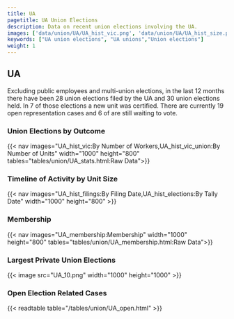 ```yaml
---
title: UA
pagetitle: UA Union Elections
description: Data on recent union elections involving the UA.
images: ['data/union/UA/UA_hist_vic.png', 'data/union/UA/UA_hist_size.png', 'data/union/UA/UA_10.png']
keywords: ["UA union elections", "UA unions","Union elections"]
weight: 1
---
```

##  UA

Excluding public employees and multi-union elections, in the last 12 months there have been 28 union elections filed by the UA and 30 union elections held. In 7 of those elections a new unit was certified. There are currently 19 open representation cases and 6 of are still waiting to vote.

### Union Elections by Outcome
{{< nav images="UA_hist_vic:By Number of Workers,UA_hist_vic_union:By Number of Units" width="1000" height="800" tables="tables/union/UA_stats.html:Raw Data">}}

### Timeline of Activity by Unit Size
{{< nav images="UA_hist_filings:By Filing Date,UA_hist_elections:By Tally Date" width="1000" height="800" >}}

### Membership
{{< nav images="UA_membership:Membership" width="1000" height="800" tables="tables/union/UA_membership.html:Raw Data">}}

### Largest Private Union Elections
{{< image src="UA_10.png" width="1000" height="1000"  >}}

### Open Election Related Cases
{{< readtable table="/tables/union/UA_open.html" >}}

